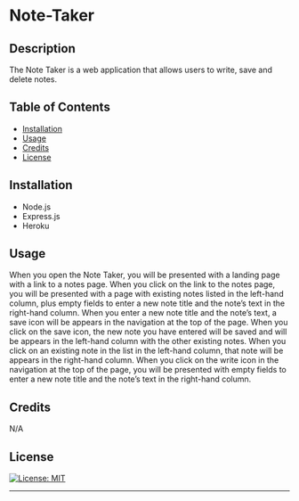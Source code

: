 # Note-Taker

## Description
The Note Taker is a web application that allows users to write, save and delete notes.

## Table of Contents

- [Installation](#installation)
- [Usage](#usage)
- [Credits](#credits)
- [License](#license)

## Installation
- Node.js 
- Express.js 
- Heroku

## Usage
When you open the Note Taker, you will be presented with a landing page with a link to a notes page.
When you click on the link to the notes page, you will be presented with a page with existing notes listed in the left-hand column, plus empty fields to enter a new note title and the note’s text in the right-hand column.
When you enter a new note title and the note’s text, a save icon will be appears in the navigation at the top of the page.
When you click on the save icon, the new note you have entered will be saved and will be appears in the left-hand column with the other existing notes.
When you click on an existing note in the list in the left-hand column, that note will be appears in the right-hand column.
When you click on the write icon in the navigation at the top of the page, you will be presented with empty fields to enter a new note title and the note’s text in the right-hand column. 

## Credits

N/A

## License

[![License: MIT](https://img.shields.io/badge/License-MIT-yellow.svg)](https://opensource.org/licenses/MIT)


---